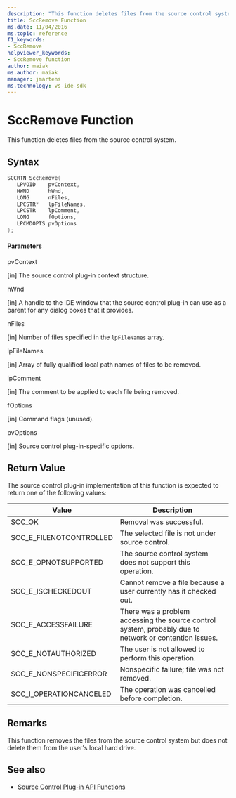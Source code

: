 ```yaml
---
description: "This function deletes files from the source control system."
title: SccRemove Function
ms.date: 11/04/2016
ms.topic: reference
f1_keywords:
- SccRemove
helpviewer_keywords:
- SccRemove function
author: maiak
ms.author: maiak
manager: jmartens
ms.technology: vs-ide-sdk
---
```

# SccRemove Function

This function deletes files from the source control system.

## Syntax

```cpp
SCCRTN SccRemove(
   LPVOID    pvContext,
   HWND      hWnd,
   LONG      nFiles,
   LPCSTR*   lpFileNames,
   LPCSTR    lpComment,
   LONG      fOptions,
   LPCMDOPTS pvOptions
);
```

#### Parameters
 pvContext

[in] The source control plug-in context structure.

 hWnd

[in] A handle to the IDE window that the source control plug-in can use as a parent for any dialog boxes that it provides.

 nFiles

[in] Number of files specified in the `lpFileNames` array.

 lpFileNames

[in] Array of fully qualified local path names of files to be removed.

 lpComment

[in] The comment to be applied to each file being removed.

 fOptions

[in] Command flags (unused).

 pvOptions

[in] Source control plug-in-specific options.

## Return Value
 The source control plug-in implementation of this function is expected to return one of the following values:

|Value|Description|
|-----------|-----------------|
|SCC_OK|Removal was successful.|
|SCC_E_FILENOTCONTROLLED|The selected file is not under source control.|
|SCC_E_OPNOTSUPPORTED|The source control system does not support this operation.|
|SCC_E_ISCHECKEDOUT|Cannot remove a file because a user currently has it checked out.|
|SCC_E_ACCESSFAILURE|There was a problem accessing the source control system, probably due to network or contention issues.|
|SCC_E_NOTAUTHORIZED|The user is not allowed to perform this operation.|
|SCC_E_NONSPECIFICERROR|Nonspecific failure; file was not removed.|
|SCC_I_OPERATIONCANCELED|The operation was cancelled before completion.|

## Remarks
 This function removes the files from the source control system but does not delete them from the user's local hard drive.

## See also
- [Source Control Plug-in API Functions](../extensibility/source-control-plug-in-api-functions.md)
